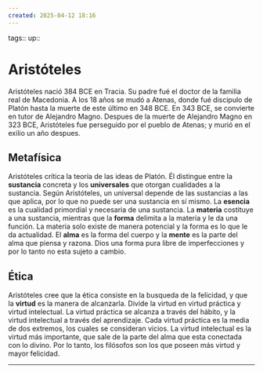 ```yaml
---
created: 2025-04-12 18:16
---
```

tags::
up::
# Aristóteles
Aristóteles nació 384 BCE en Tracia. Su padre fué el doctor de la familia real de Macedonia. A los 18 años se mudó a Atenas, donde fué discipulo de Platón hasta la muerte de este último en 348 BCE. En 343 BCE, se convierte en tutor de Alejandro Magno. Despues de la muerte de Alejandro Magno en 323 BCE, Aristóteles fue perseguido por el pueblo de Atenas; y murió en el exilio un año despues.

## Metafísica
Aristóteles crítica la teoría de las ideas de Platón. Él distingue entre la **sustancia** concreta y los **universales** que otorgan cualidades a la sustancia. Según Aristóteles, un universal depende de las sustancias a las que aplica, por lo que no puede ser una sustancia en sí mismo. La **esencia** es la cualidad primordial y necesaria de una sustancia. La **materia** costituye a una sustancia, mientras que la **forma** delimita a la materia y le da una función. La materia solo existe de manera potencial y la forma es lo que le da actualidad. El **alma** es la forma del cuerpo y la **mente** es la parte del alma que piensa y razona. Dios una forma pura libre de imperfecciones y por lo tanto no esta sujeto a cambio.

## Ética
Aristóteles cree que la ética consiste en la busqueda de la felicidad, y que la **virtud** es la manera de alcanzarla. Divide la virtud en virtud práctica y virtud intelectual. La virtud práctica se alcanza a través del hábito, y la virtud intelectual a través del aprendizaje. Cada virtud práctica es la media de dos extremos, los cuales se consideran vicios. La virtud intelectual es la virtud más importante, que sale de la parte del alma que esta conectada con lo divino. Por lo tanto, los filósofos son los que poseen más virtud y mayor felicidad.
___
